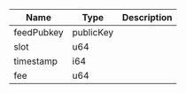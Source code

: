 | Name       | Type      | Description |
| ---------- | --------- | ----------- |
| feedPubkey | publicKey |             |
| slot       | u64       |             |
| timestamp  | i64       |             |
| fee        | u64       |             |
